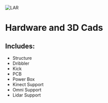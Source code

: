 ![LAR](https://github.com/MSL-LAR-MinhoTeam/2TDP/blob/main/Images/git_msl_cads.png)
# Hardware and 3D Cads

## Includes:
- Structure
- Dribbler
- Kick
- PCB
- Power Box
- Kinect Support
- Omni Support
- Lidar Support

